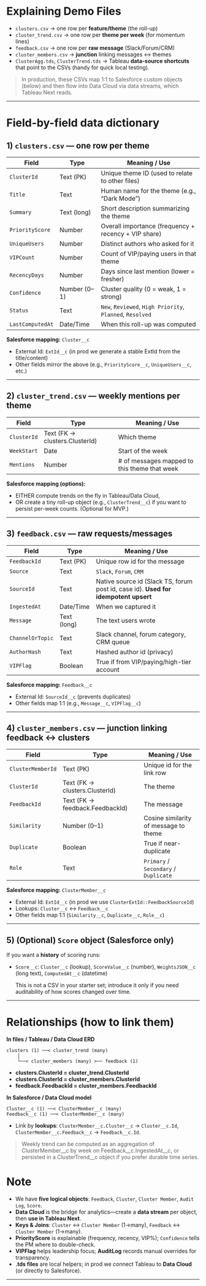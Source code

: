 # Explaining Demo Files

- `clusters.csv` → one row per **feature/theme** (the roll-up)
- `cluster_trend.csv` → one row per **theme per week** (for momentum lines)
- `feedback.csv` → one row per **raw message** (Slack/Forum/CRM)
- `cluster_members.csv` → **junction** linking messages ↔ themes
- `ClusterAgg.tds`, `ClusterTrend.tds` → Tableau **data-source shortcuts** that point to the CSVs (handy for quick local testing).

> In production, these CSVs map 1:1 to Salesforce custom objects (below) and then flow into Data Cloud via data streams, which Tableau Next reads.

---

# Field-by-field data dictionary

## 1) `clusters.csv` — one row per theme

| Field | Type | Meaning / Use |
| --- | --- | --- |
| `ClusterId` | Text (PK) | Unique theme ID (used to relate to other files) |
| `Title` | Text | Human name for the theme (e.g., “Dark Mode”) |
| `Summary` | Text (long) | Short description summarizing the theme |
| `PriorityScore` | Number | Overall importance (frequency + recency + VIP share) |
| `UniqueUsers` | Number | Distinct authors who asked for it |
| `VIPCount` | Number | Count of VIP/paying users in that theme |
| `RecencyDays` | Number | Days since last mention (lower = fresher) |
| `Confidence` | Number (0–1) | Cluster quality (0 = weak, 1 = strong) |
| `Status` | Text | `New`, `Reviewed`, `High Priority`, `Planned`, `Resolved` |
| `LastComputedAt` | Date/Time | When this roll-up was computed |

**Salesforce mapping:** `Cluster__c`

- External Id: `ExtId__c` (in prod we generate a stable ExtId from the title/content)
- Other fields mirror the above (e.g., `PriorityScore__c`, `UniqueUsers__c`, etc.)

---

## 2) `cluster_trend.csv` — weekly mentions per theme

| Field | Type | Meaning / Use |
| --- | --- | --- |
| `ClusterId` | Text (FK → clusters.ClusterId) | Which theme |
| `WeekStart` | Date | Start of the week |
| `Mentions` | Number | # of messages mapped to this theme that week |

**Salesforce mapping (options):**

- EITHER compute trends on the fly in Tableau/Data Cloud,
- OR create a tiny roll-up object (e.g., `ClusterTrend__c`) if you want to persist per-week counts. (Optional for MVP.)

---

## 3) `feedback.csv` — raw requests/messages

| Field | Type | Meaning / Use |
| --- | --- | --- |
| `FeedbackId` | Text (PK) | Unique row id for the message |
| `Source` | Text | `Slack`, `Forum`, `CRM` |
| `SourceId` | Text | Native source id (Slack TS, forum post id, case id). **Used for idempotent upsert** |
| `IngestedAt` | Date/Time | When we captured it |
| `Message` | Text (long) | The text users wrote |
| `ChannelOrTopic` | Text | Slack channel, forum category, CRM queue |
| `AuthorHash` | Text | Hashed author id (privacy) |
| `VIPFlag` | Boolean | True if from VIP/paying/high-tier account |

**Salesforce mapping:** `Feedback__c`

- External Id: `SourceId__c` (prevents duplicates)
- Other fields map 1:1 (e.g., `Message__c`, `VIPFlag__c`)

---

## 4) `cluster_members.csv` — junction linking feedback ↔ clusters

| Field | Type | Meaning / Use |
| --- | --- | --- |
| `ClusterMemberId` | Text (PK) | Unique id for the link row |
| `ClusterId` | Text (FK → clusters.ClusterId) | The theme |
| `FeedbackId` | Text (FK → feedback.FeedbackId) | The message |
| `Similarity` | Number (0–1) | Cosine similarity of message to theme |
| `Duplicate` | Boolean | True if near-duplicate |
| `Role` | Text | `Primary` / `Secondary` / `Duplicate` |

**Salesforce mapping:** `ClusterMember__c`

- External Id: `ExtId__c` (in prod we use `ClusterExtId::FeedbackSourceId`)
- Lookups: `Cluster__c` ↔ `Feedback__c`
- Other fields map 1:1 (`Similarity__c`, `Duplicate__c`, `Role__c`)

---

## 5) (Optional) `Score` object (Salesforce only)

If you want a **history** of scoring runs:

- `Score__c`: `Cluster__c` (lookup), `ScoreValue__c` (number), `WeightsJSON__c` (long text), `ComputedAt__c` (datetime)
    
    This is not a CSV in your starter set; introduce it only if you need auditability of how scores changed over time.
    

---

# Relationships (how to link them)

**In files / Tableau / Data Cloud ERD**

```
clusters (1) ──< cluster_trend (many)
    │
    └──< cluster_members (many) >── feedback (1)

```

- **clusters.ClusterId = cluster_trend.ClusterId**
- **clusters.ClusterId = cluster_members.ClusterId**
- **feedback.FeedbackId = cluster_members.FeedbackId**

**In Salesforce / Data Cloud model**

```
Cluster__c (1) ──< ClusterMember__c (many)
Feedback__c (1) ──< ClusterMember__c (many)

```

- Link by **lookups**: `ClusterMember__c.Cluster__c` → `Cluster__c.Id`, `ClusterMember__c.Feedback__c` → `Feedback__c.Id`.

> Weekly trend can be computed as an aggregation of ClusterMember__c by week on Feedback__c.IngestedAt__c, or persisted in a ClusterTrend__c object if you prefer durable time series.

# Note

- We have **five logical objects**: `Feedback`, `Cluster`, `Cluster Member`, `Audit Log`, `Score`.
- **Data Cloud** is the bridge for analytics—create a **data stream** per object, then **use in Tableau Next**.
- **Keys & Joins**: `Cluster` ↔ `Cluster Member` (1→many), `Feedback` ↔ `Cluster Member` (1→many).
- **PriorityScore** is explainable (frequency, recency, VIP%); `Confidence` tells the PM where to double-check.
- **VIPFlag** helps leadership focus; **AuditLog** records manual overrides for transparency.
- **.tds files** are local helpers; in prod we connect Tableau to **Data Cloud** (or directly to Salesforce).
---
